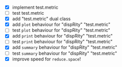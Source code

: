 
- [x] implement test.metric
- [ ] test test.metric
- [x] add "test.metric" dual class
- [x] add `plot` behaviour for "dispRity" "test.metric"
- [ ] test `plot` behaviour for "dispRity" "test.metric"
- [x] add `print` behaviour for "dispRity" "test.metric"
- [ ] test `print` behaviour for "dispRity" "test.metric"
- [x] add `summary` behaviour for "dispRity" "test.metric"
- [ ] test `summary` behaviour for "dispRity" "test.metric"
- [x] improve speed for `reduce.space`!
